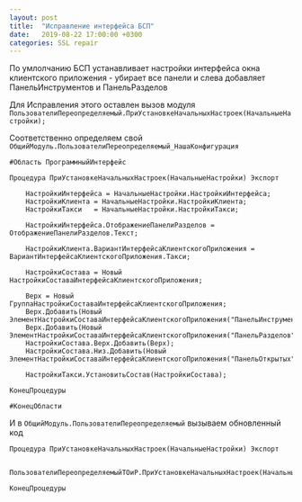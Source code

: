 ```yaml
---
layout: post
title:  "Исправление интерфейса БСП"
date:   2019-08-22 17:00:00 +0300
categories: SSL repair
---
```


По умлолчанию БСП устанавливает настройки интерфейса окна клиентского приложения - убирает все панели и слева добавляет ПанельИнструментов и ПанельРазделов

Для Исправления этого оставлен вызов модуля `ПользователиПереопределяемый.ПриУстановкеНачальныхНастроек(НачальныеНастройки);`

Соответственно определяем свой `ОбщийМодуль.ПользователиПереопределяемый_НашаКонфигурация`

``` 1c
#Область ПрограммныйИнтерфейс

Процедура ПриУстановкеНачальныхНастроек(НачальныеНастройки) Экспорт
	
	НастройкиИнтерфейса = НачальныеНастройки.НастройкиИнтерфейса;
	НастройкиКлиента = НачальныеНастройки.НастройкиКлиента;
	НастройкиТакси	 = НачальныеНастройки.НастройкиТакси;

	НастройкиИнтерфейса.ОтображениеПанелиРазделов = ОтображениеПанелиРазделов.Текст;
	
	НастройкиКлиента.ВариантИнтерфейсаКлиентскогоПриложения = ВариантИнтерфейсаКлиентскогоПриложения.Такси;

	НастройкиСостава = Новый НастройкиСоставаИнтерфейсаКлиентскогоПриложения;
	
	Верх = Новый ГруппаНастройкиСоставаИнтерфейсаКлиентскогоПриложения;
	Верх.Добавить(Новый ЭлементНастройкиСоставаИнтерфейсаКлиентскогоПриложения("ПанельИнструментов"));
	Верх.Добавить(Новый ЭлементНастройкиСоставаИнтерфейсаКлиентскогоПриложения("ПанельРазделов"));
	НастройкиСостава.Верх.Добавить(Верх);
	НастройкиСостава.Низ.Добавить(Новый ЭлементНастройкиСоставаИнтерфейсаКлиентскогоПриложения("ПанельОткрытых"));
	
	НастройкиТакси.УстановитьСостав(НастройкиСостава);

КонецПроцедуры	

#КонецОбласти
```

И в `ОбщийМодуль.ПользователиПереопределяемый` вызываем обновленный код

``` 1c
Процедура ПриУстановкеНачальныхНастроек(НачальныеНастройки) Экспорт
	
	ПользователиПереопределяемыйТОиР.ПриУстановкеНачальныхНастроек(НачальныеНастройки);
	
КонецПроцедуры
```
